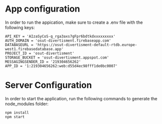 # App configuration

In order to run the appication, make sure to create a .env file with the following keys:

```
API_KEY = 'AIzaSyCoS-q_rga3axs7gFpr6bdtkdxxxxxxxxx'
AUTH_DOMAIN = 'osut-divertisment.firebaseapp.com'
DATABASEURL = 'https://osut-divertisment-default-rtdb.europe-west1.firebasedatabase.app'
PROJECT_ID = 'osut-divertisment'
STORAGE_BUCKET = 'osut-divertisment.appspot.com'
MESSAGINGSENDER_ID = '219304656262'
APP_ID = '1:219304656262:web:d55d4ec98fff1de0bc0007'
```

# Server Configuration

In order to start the application, run the following commands to generate the node_modules folder:

```
npm install
npm start
```